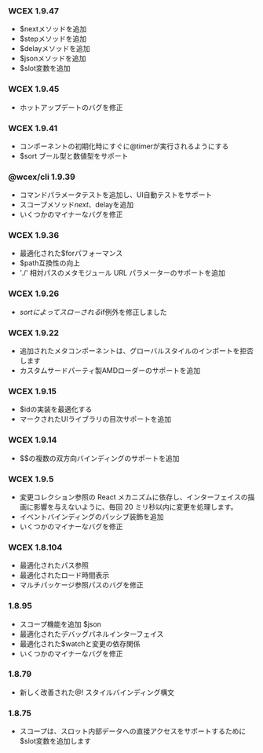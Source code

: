 <!--DESC: {icon:{name:"update",pkg:"mdi",type:"filled"},id:99} -->

### WCEX 1.9.47
- $nextメソッドを追加
- $stepメソッドを追加
- $delayメソッドを追加
- $jsonメソッドを追加
- $slot変数を追加


### WCEX 1.9.45
- ホットアップデートのバグを修正

### WCEX 1.9.41
- コンポーネントの初期化時にすぐに@timerが実行されるようにする
- $sort ブール型と数値型をサポート

### @wcex/cli 1.9.39
- コマンドパラメータテストを追加し、UI自動テストをサポート
- スコープメソッド$next、$delayを追加
- いくつかのマイナーなバグを修正

### WCEX 1.9.36
- 最適化された$forパフォーマンス
- $path互換性の向上
- './' 相対パスのメタモジュール URL パラメーターのサポートを追加


### WCEX 1.9.26
- $sortによってスローされる$if例外を修正しました

### WCEX 1.9.22
- 追加されたメタコンポーネントは、グローバルスタイルのインポートを拒否します
- カスタムサードパーティ製AMDローダーのサポートを追加

### WCEX 1.9.15
- $idの実装を最適化する
- マークされたUIライブラリの目次サポートを追加 
### WCEX 1.9.14
- $$の複数の双方向バインディングのサポートを追加

### WCEX 1.9.5
- 変更コレクション参照の React メカニズムに依存し、インターフェイスの描画に影響を与えないように、毎回 20 ミリ秒以内に変更を処理します。
- イベントバインディングのパッシブ装飾を追加
- いくつかのマイナーなバグを修正

### WCEX 1.8.104
- 最適化されたパス参照
- 最適化されたロード時間表示
- マルチパッケージ参照パスのバグを修正

### 1.8.95
- スコープ機能を追加 $json
- 最適化されたデバッグパネルインターフェイス
- 最適化された$watchと変更の依存関係
- いくつかのマイナーなバグを修正

### 1.8.79
- 新しく改善された@! スタイルバインディング構文

### 1.8.75 
- スコープは、スロット内部データへの直接アクセスをサポートするために$slot変数を追加します 
